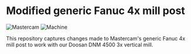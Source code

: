 # Modified generic Fanuc 4x mill post 
![Mastercam](https://img.shields.io/badge/Mastercam-2024-red)  ![Machine](https://img.shields.io/badge/DNM-4500-blue)

This repository captures changes made to Mastercam's generic Fanuc 4x mill post
to work with our Doosan DNM 4500 3x vertical mill.
